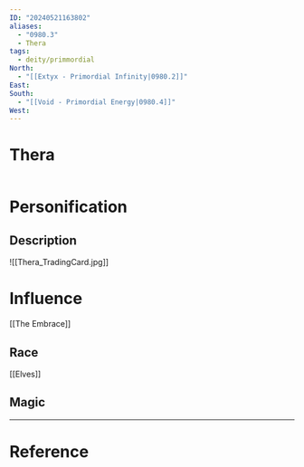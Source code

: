 ```yaml
---
ID: "20240521163802"
aliases:
  - "0980.3"
  - Thera
tags:
  - deity/primmordial
North:
  - "[[Extyx - Primordial Infinity|0980.2]]"
East: 
South:
  - "[[Void - Primordial Energy|0980.4]]"
West:
---
```

# Thera

```toc
```

# Personification



## Description

![[Thera_TradingCard.jpg]]

# Influence

[[The Embrace]]

## Race

[[Elves]]

## Magic

---

# Reference